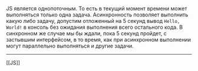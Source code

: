JS является однопоточным. То есть в текущий момент времени может выполняться только одна задача.
Асинхронность позволяет выполнить какую либо задачу, допустим отложенный на 5 секунд вывод `Hello, World!` в консоль без ожидания выполнения всего остального кода. В синхронном же случае мы бы ждали, пока 5 секунд пройдет, с застывшим интерфейсом, в то время, как при асинхронном выполнении могут параллельно выполняться и другие задачи.

---
[[JS]]